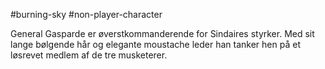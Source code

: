 #burning-sky #non-player-character

General Gasparde er øverstkommanderende for Sindaires styrker. Med sit lange bølgende hår og elegante moustache leder han tanker hen på et løsrevet medlem af de tre musketerer.
